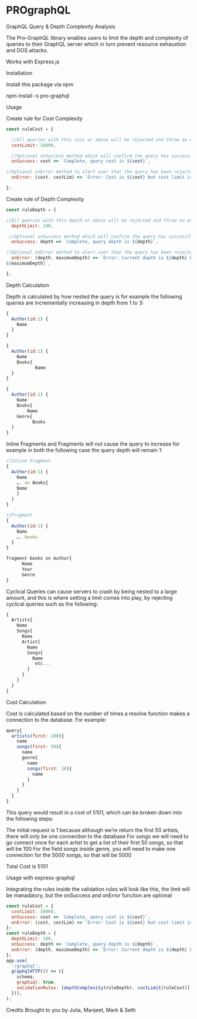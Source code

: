 # PROgraphQL

GraphQL Query & Depth Complexity Analysis

The Pro-GraphQL library enables users to limit the depth and complexity of queries to their GraphQL server which in turn prevent resource exhaustion and DOS attacks. 

Works with Express.js

Installation

Install this package via npm 

npm install -s pro-graphql 

Usage

Create rule for Cost Complexity 

```javascript
const ruleCost = {

  //All queries with this cost or above will be rejected and throw an error
  costLimit: 10000,

  //Optional onSuccess method which will confirm the query has successfully passed the cost limit check with a customizable message
  onSuccess: cost => `Complete, query cost is ${cost}`,

//Optional onError method to alert user that the query has been rejected with a customizable message
  onError: (cost, costLim) => `Error: Cost is ${cost} but cost limit is set to ${costLim}`,

};
```

Create rule of Depth Complexity

```javascript
const ruleDepth = {

//All queries with this depth or above will be rejected and throw an error
  depthLimit: 100,

 //Optional onSuccess method which will confirm the query has successfully passed the cost limit check with a customizable message
  onSuccess: depth => `Complete, query depth is ${depth}`,

//Optional onError method to alert user that the query has been rejected with a customizable message
  onError: (depth, maximumDepth) => `Error: Current depth is ${depth} but max depth is 
${maximumDepth}`,

};
```

Depth Calculation

Depth is calculated by how nested the query is for example the following queries are incrementally increasing in depth from 1 to 3:

```javascript
{
  Author(id:1) {
    Name
  }
}

{
  Author(id:1) {
    Name
    Books{
           Name
  }
}

{
  Author(id:1) {
    Name
    Books{
        Name
	Genre{
	      Books 
  }
}
```
Inline Fragments and Fragments will not cause the query to increase for example in both the following case the query depth will remain 1: 

```javascript
//Inline Fragment
{
  Author(id:1) {
    Name
    …. on Books{
	Name
    }
  }
}

//Fragment
{
  Author(id:1) {
    Name
    …. books
  }
}

fragment books on Author{
      Name
      Year
      Genre
}
```

Cyclical Queries can cause servers to crash by being nested to a large amount, and this is where setting a limit comes into play, by rejecting cyclical queries such as the following: 

```javascript
{
  Artists{
    Name
    Songs{
      Name
      Artist{
        Name
        Songs{
          Name
           etc...
        }
      }
    }
  }
}
```

Cost Calculation

Cost is calculated based on the number of times a resolve function makes a connection to the database. For example:

```javascript
query{
  artists(first: 100){
    name
    songs(first: 50){
      name
      genre{
        name
        songs(first: 10){
          name
        }
      }
    }
  }
}
```

This query would result in a cost of 5101, which can be broken down into the following steps:

The initial request is 1 because although we’re return the first 50 artists, there will only be one connection to the database 
For songs we will need to go connect once for each artist to get a list of their first 50 songs, so that will be 100
For the field songs inside genre, you will need to make one connection for the 5000 songs, so that will be 5000

Total Cost is 5101

Usage with express-graphql

Integrating the rules inside the validation rules will look like this, the limit will be manadatory, but the onSuccess and onError function are optional 

```javascript
const ruleCost = {
  costLimit: 10000,
  onSuccess: cost => `Complete, query cost is ${cost}`,
  onError: (cost, costLim) => `Error: Cost is ${cost} but cost limit is set to ${costLim}`,
};
const ruleDepth = {
  depthLimit: 100,
  onSuccess: depth => `Complete, query depth is ${depth}`,
  onError: (depth, maximumDepth) => `Error: Current depth is ${depth} but max depth is ${maximumDepth}`,
};
app.use(
  '/graphql',
  graphqlHTTP(() => ({
    schema,
    graphiql: true,
    validationRules: [depthComplexity(ruleDepth), costLimit(ruleCost)],
  })),
);
```

Credits
Brought to you by Julia, Manjeet, Mark & Seth

